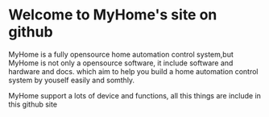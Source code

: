# Welcome to MyHome's site on github

MyHome is a fully opensource home automation control system,but MyHome is not only a opensource software, it include software and hardware and docs. which aim to help you build a home automation control system by youself easily and somthly.

MyHome support a lots of device and functions, all this things are include in this github site
